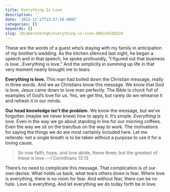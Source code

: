 ```yaml
---
title: Everything Is Love
description: ''
date: '2012-12-27T13:57:50.000Z'
categories: []
keywords: []
slug: /@cameroneshgh/everything-is-love-406ce925822d
---
```


These are the words of a guest who’s staying with my family in anticipation of my brother’s wedding. As the kitchen silenced last night, he began a speech and in that speech, he spoke profoundly, “I figured out that business is love…Everything is love.” And the simplicity in summing up life in that very moment nearly brought me to tears.

**Everything is love.** This man had boiled down the Christian message, really in three words. And we as Christians know this message. We know that God is love, Jesus came down to love man perfectly. The Bible is chock full of examples of God’s love for us. Yes, we get this, but rarely do we rehearse it and refresh it in our minds.

**Our head knowledge isn’t the problem.** We know the message, but we’ve forgotten (maybe we never knew) how to apply it. It’s simple. _Everything_ is love. Even in the way we go about standing in line for our morning coffees. Even the way we sit on the train/bus on the way to work. The motivations for saying the things we do are most certainly included here. Let me reiterate: not a single breath is to be taken without a purpose to use it for a loving cause.

> So now faith, hope, and love abide, these three; but the greatest of these is love. — I Corinthians 13:13

There’s no need to complicate this message. That complication is of our own devise. What holds us back, what tears others down is fear. Where love is everything, there is no room for fear. And without fear, there can be no hate. Love is everything. And let everything we do today forth be in love.